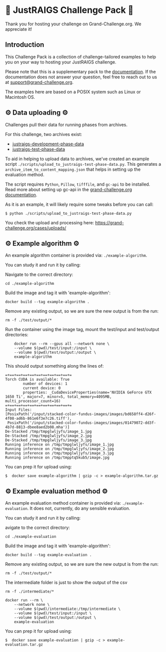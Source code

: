 # 🎁 JustRAIGS Challenge Pack 🎁
Thank you for hosting your challenge on Grand-Challenge.org. We appreciate it!

## Introduction

This Challenge Pack is a collection of challenge-tailored examples to help you on your 
way to hosting your JustRAIGS challenge.

Please note that this is a supplementary pack to the [documentation](https://grand-challenge.org/documentation/challenges/). 
If the documentation does not answer your question, feel free to reach out to us at 
[support@grand-challenge.org](mailto:support@grandchallenge.org).

The examples here are based on a POSIX system such as Linux or Macintosh OS.

## ⚙️ Data uploading ⚙️

Challenges pull their data for running phases from archives. 

For this challenge, two archives exist:
- [justraigs-development-phase-data](https://grand-challenge.org/archives/justraigs-development-phase-data/ )
- [justraigs-test-phase-data](https://grand-challenge.org/archives/justraigs-test-phase-data/)


To aid in helping to upload data to archives, we've created an example script
`./scripts/upload_to_justraigs-test-phase-data.py`. 
This generates a `archive_item_to_content_mapping.json` that helps in setting up the
evaluation method.

The script requires `Python`, `Pillow`, `tifffile`, and `gc-api` to be installed. Read more about setting up gc-api in 
the [grand-challenge.org documentation](https://grand-challenge.org/documentation/what-can-gc-api-be-used-for/).

As it is an example, it will likely require some tweaks before you can call:

```
$ python ./scripts/upload_to_justraigs-test-phase-data.py
```

You check the upload and processing here: https://grand-challenge.org/cases/uploads/

## ⚙️ Example algorithm ⚙️

An example algorithm container is provided via: `./example-algorithm`.

You can study it and run it by calling:

Navigate to the correct directory:
```
cd ./example-algorithm
```

Build the image and tag it with 'example-algorithm':
```
docker build --tag example-algorithm .
```

Remove any existing output, so we are sure the new output is from the run:
```
rm -f ./test/output/* 
```

Run the container using the image tag, mount the test/input and test/output directories:
```
    docker run --rm --gpus all --network none \
    --volume $(pwd)/test/input:/input \
    --volume $(pwd)/test/output:/output \
    example-algorithm
```

This should output something along the lines of:
```
=+==+==+==+==+==+==+==+==+==+=
Torch CUDA is available: True
        number of devices: 1
        current device: 0
        properties: _CudaDeviceProperties(name='NVIDIA GeForce GTX 1650 Ti', major=7, minor=5, total_memory=4095MB, multi_processor_count=16)
=+==+==+==+==+==+==+==+==+==+=
Input Files:
[PosixPath('/input/stacked-color-fundus-images/images/bd658ff4-d26f-4f08-ad6b-861e6f3e7c26.tiff'),
 PosixPath('/input/stacked-color-fundus-images/images/01479072-dd3f-4b7d-8813-dbee8aed2b08.mha')]
De-Stacked /tmp/tmpglwljyfs/image_1.jpg
De-Stacked /tmp/tmpglwljyfs/image_2.jpg
De-Stacked /tmp/tmpglwljyfs/image_3.jpg
Running inference on /tmp/tmpglwljyfs/image_1.jpg
Running inference on /tmp/tmpglwljyfs/image_2.jpg
Running inference on /tmp/tmpglwljyfs/image_3.jpg
Running inference on /tmp/tmpptq5kub5/image.jpg
```

You can prep it for upload using:
```
$  docker save example-algorithm | gzip -c > example-algorithm.tar.gz
```


## ⚙️ Example evaluation method ⚙️

An example evaluation method container is provided via: `./example-evaluation`. It does not, currently, do any 
sensible evaluation.

You can study it and run it by calling:

avigate to the correct directory:
```
cd ./example-evaluation
```

Build the image and tag it with 'example-algorithm':
```
docker build --tag example-evaluation .
```

Remove any existing output, so we are sure the new output is from the run:
```
rm -f ./test/output/* 
```

The intermediate folder is just to show the output of the csv
```
rm -f ./intermediate/* 
```

```
docker run --rm \
    --network none \
    --volume $(pwd)/intermediate:/tmp/intermediate \
    --volume $(pwd)/test/input:/input \
    --volume $(pwd)/test/output:/output \
    example-evaluation
```

You can prep it for upload using:
```
$  docker save example-evaluation | gzip -c > example-evaluation.tar.gz
```




